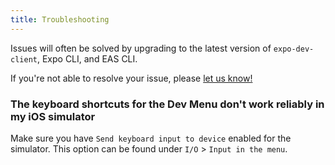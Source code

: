 ```yaml
---
title: Troubleshooting
---
```


Issues will often be solved by upgrading to the latest version of `expo-dev-client`, Expo CLI, and EAS CLI.

If you're not able to resolve your issue, please [let us know!](https://github.com/expo/expo/issues/new?template=dev_client_bug_report.yml)

### The keyboard shortcuts for the Dev Menu don't work reliably in my iOS simulator

Make sure you have `Send keyboard input to device` enabled for the simulator. This option can be found under `I/O` > `Input in the menu`.
